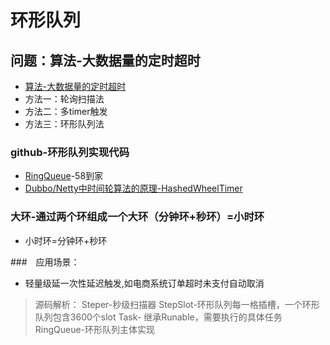 # 环形队列
## 问题：算法-大数据量的定时超时
- [算法-大数据量的定时超时](https://blog.csdn.net/aBOUNTWINTER/article/details/79407768)
- 方法一：轮询扫描法
- 方法二：多timer触发
- 方法三：环形队列法

### github-环形队列实现代码
- [RingQueue](https://github.com/a870368162/RingQueue/tree/master/RingQueue)-58到家
- [Dubbo/Netty中时间轮算法的原理-HashedWheelTimer](https://blog.csdn.net/dbqb007/article/details/90740839)

### 大环-通过两个环组成一个大环（分钟环+秒环）=小时环
- 小时环=分钟环+秒环

###　应用场景：
- 轻量级延一次性延迟触发,如电商系统订单超时未支付自动取消

> 源码解析： Steper-秒级扫描器 StepSlot-环形队列每一格插槽，一个环形队列包含3600个slot Task- 继承Runable，需要执行的具体任务 RingQueue-环形队列主体实现